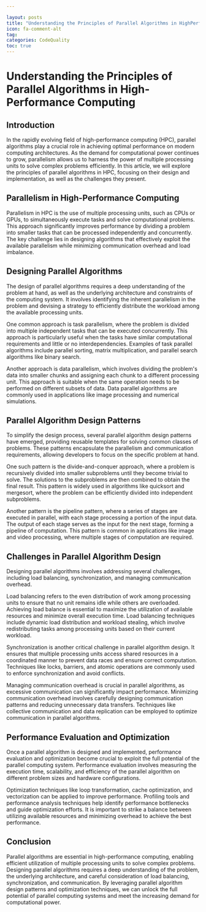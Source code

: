```yaml
---

layout: posts
title: "Understanding the Principles of Parallel Algorithms in HighPerformance Computing"
icon: fa-comment-alt
tag:      
categories: CodeQuality
toc: true
---
```




# Understanding the Principles of Parallel Algorithms in High-Performance Computing

## Introduction

In the rapidly evolving field of high-performance computing (HPC), parallel algorithms play a crucial role in achieving optimal performance on modern computing architectures. As the demand for computational power continues to grow, parallelism allows us to harness the power of multiple processing units to solve complex problems efficiently. In this article, we will explore the principles of parallel algorithms in HPC, focusing on their design and implementation, as well as the challenges they present.

## Parallelism in High-Performance Computing

Parallelism in HPC is the use of multiple processing units, such as CPUs or GPUs, to simultaneously execute tasks and solve computational problems. This approach significantly improves performance by dividing a problem into smaller tasks that can be processed independently and concurrently. The key challenge lies in designing algorithms that effectively exploit the available parallelism while minimizing communication overhead and load imbalance.

## Designing Parallel Algorithms

The design of parallel algorithms requires a deep understanding of the problem at hand, as well as the underlying architecture and constraints of the computing system. It involves identifying the inherent parallelism in the problem and devising a strategy to efficiently distribute the workload among the available processing units.

One common approach is task parallelism, where the problem is divided into multiple independent tasks that can be executed concurrently. This approach is particularly useful when the tasks have similar computational requirements and little or no interdependencies. Examples of task parallel algorithms include parallel sorting, matrix multiplication, and parallel search algorithms like binary search.

Another approach is data parallelism, which involves dividing the problem's data into smaller chunks and assigning each chunk to a different processing unit. This approach is suitable when the same operation needs to be performed on different subsets of data. Data parallel algorithms are commonly used in applications like image processing and numerical simulations.

## Parallel Algorithm Design Patterns

To simplify the design process, several parallel algorithm design patterns have emerged, providing reusable templates for solving common classes of problems. These patterns encapsulate the parallelism and communication requirements, allowing developers to focus on the specific problem at hand.

One such pattern is the divide-and-conquer approach, where a problem is recursively divided into smaller subproblems until they become trivial to solve. The solutions to the subproblems are then combined to obtain the final result. This pattern is widely used in algorithms like quicksort and mergesort, where the problem can be efficiently divided into independent subproblems.

Another pattern is the pipeline pattern, where a series of stages are executed in parallel, with each stage processing a portion of the input data. The output of each stage serves as the input for the next stage, forming a pipeline of computation. This pattern is common in applications like image and video processing, where multiple stages of computation are required.

## Challenges in Parallel Algorithm Design

Designing parallel algorithms involves addressing several challenges, including load balancing, synchronization, and managing communication overhead.

Load balancing refers to the even distribution of work among processing units to ensure that no unit remains idle while others are overloaded. Achieving load balance is essential to maximize the utilization of available resources and minimize overall execution time. Load balancing techniques include dynamic load distribution and workload stealing, which involve redistributing tasks among processing units based on their current workload.

Synchronization is another critical challenge in parallel algorithm design. It ensures that multiple processing units access shared resources in a coordinated manner to prevent data races and ensure correct computation. Techniques like locks, barriers, and atomic operations are commonly used to enforce synchronization and avoid conflicts.

Managing communication overhead is crucial in parallel algorithms, as excessive communication can significantly impact performance. Minimizing communication overhead involves carefully designing communication patterns and reducing unnecessary data transfers. Techniques like collective communication and data replication can be employed to optimize communication in parallel algorithms.

## Performance Evaluation and Optimization

Once a parallel algorithm is designed and implemented, performance evaluation and optimization become crucial to exploit the full potential of the parallel computing system. Performance evaluation involves measuring the execution time, scalability, and efficiency of the parallel algorithm on different problem sizes and hardware configurations.

Optimization techniques like loop transformation, cache optimization, and vectorization can be applied to improve performance. Profiling tools and performance analysis techniques help identify performance bottlenecks and guide optimization efforts. It is important to strike a balance between utilizing available resources and minimizing overhead to achieve the best performance.

## Conclusion

Parallel algorithms are essential in high-performance computing, enabling efficient utilization of multiple processing units to solve complex problems. Designing parallel algorithms requires a deep understanding of the problem, the underlying architecture, and careful consideration of load balancing, synchronization, and communication. By leveraging parallel algorithm design patterns and optimization techniques, we can unlock the full potential of parallel computing systems and meet the increasing demand for computational power.
